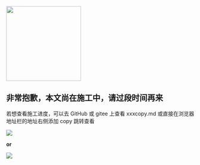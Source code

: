 <img src="./images/noodlesIcon.png" height="200" style="object-fit:contain"/>

## 非常抱歉，本文尚在施工中，请过段时间再来

若想查看施工进度，可以去 GitHub 或 gitee 上查看 xxxcopy.md
或直接在浏览器地址栏的地址右侧添加 copy 跳转查看

<img src="./images/地址栏说明.png" style="object=fit:contain"/>

**or**

<img src="./images/GitHub说明.jpg" style="object=fit:contain"/>
